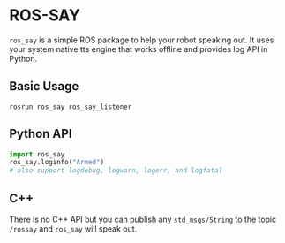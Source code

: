 # ROS-SAY
`ros_say` is a simple ROS package to help your robot speaking out. It uses your system native tts engine that works offline and provides log API in Python.

## Basic Usage

```
rosrun ros_say ros_say_listener
```


## Python API

```python
import ros_say
ros_say.loginfo("Armed")
# also support logdebug, logwarn, logerr, and logfatal

```


## C++

There is no C++ API but you can publish any `std_msgs/String` to the topic `/rossay` and `ros_say` will speak out.


